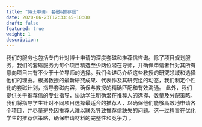 ```yaml
---
title: "博士申请- 套磁&推荐信"
date: 2020-06-23T12:33:45+10:00
draft: false
featured: true
weight: 1
description:
---
```


 我们的服务也包括专门针对博士申请的深度套磁和推荐信咨询。除了项目规划服务，我们的套磁服务为每个项目精选至少两位潜在导师，并确保申请者针对其所有意向项目共有不少于十位导师的选择。我们会详尽介绍这些教授的研究领域和选择他们的理由。根据教授的最新研究成果、代表作及其研究组的动态，我们制定个性化的套磁计划，指导套磁内容，确保与教授的精确匹配和有效沟通。 此外，我们提供关于推荐信的专业指导，协助学生明确潜在推荐人的选择、数量及分配策略。我们将指导学生针对不同项目选择最适合的推荐人，以确保他们能够高效地申请各个项目，并尽量避免因推荐人难以联系导致推荐信缺失的问题。这一过程旨在优化学生的推荐信策略，确保申请材料的完整性和竞争力 。